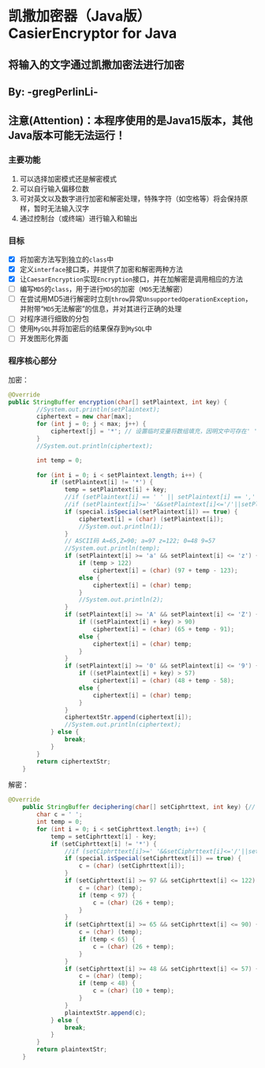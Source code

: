 # **凯撒加密器（Java版） CasierEncryptor for Java**

## **将输入的文字通过凯撒加密法进行加密**

## By: -gregPerlinLi-

## **注意(Attention)：本程序使用的是Java15版本，其他Java版本可能无法运行！**

### **主要功能**

1. 可以选择加密模式还是解密模式
2. 可以自行输入偏移位数
3. 可对英文以及数字进行加密和解密处理，特殊字符（如空格等）将会保持原样，暂时无法输入汉字
4. 通过控制台（或终端）进行输入和输出

### **目标**

- [x] 将加密方法写到独立的`class`中
- [x] 定义`interface`接口类，并提供了加密和解密两种方法
- [x] 让`CaesarEncryption`实现`Encryption`接口，并在加解密是调用相应的方法
- [ ] 编写`MD5`的`class`，用于进行`MD5`的加密（`MD5`无法解密）
- [ ] 在尝试用MD5进行解密时立刻`throw`异常`UnsupportedOperationException`，并附带“`MD5`无法解密”的信息，并对其进行正确的处理
- [ ] 对程序进行细致的分包
- [ ] 使用`MySQL`并将加密后的结果保存到`MySQL`中
- [ ] 开发图形化界面

### **程序核心部分**

加密：

```java
@Override
public StringBuffer encryption(char[] setPlaintext, int key) {
		//System.out.println(setPlaintext);
		ciphertext = new char[max];
		for (int j = 0; j < max; j++) {
			ciphertext[j] = '*'; // 设置临时变量将数组填充，因明文中可存在' '空，所以需要填充判断
		}
		//System.out.println(ciphertext);

		int temp = 0;
		
		for (int i = 0; i < setPlaintext.length; i++) {
			if (setPlaintext[i] != '*') {
				temp = setPlaintext[i] + key;
				//if (setPlaintext[i] == ' ' || setPlaintext[i] == ',' || setPlaintext[i] == '.' || setPlaintext[i] == '!') {
				//if (setPlaintext[i]>=' '&&setPlaintext[i]<='/'||setPlaintext[i]>=':'&&setPlaintext[i]<='@'||setPlaintext[i]>='['&&setPlaintext[i]<='`'||setPlaintext[i]>='{'&&setPlaintext[i]<='~') {
				if (special.isSpecial(setPlaintext[i]) == true) {
					ciphertext[i] = (char) (setPlaintext[i]);
					//System.out.println(1);
				}
				// ASCII码 A=65,Z=90; a=97 z=122; 0=48 9=57
				//System.out.println(temp);
				if (setPlaintext[i] >= 'a' && setPlaintext[i] <= 'z') {
					if (temp > 122)
						ciphertext[i] = (char) (97 + temp - 123);
					else {
						ciphertext[i] = (char) temp;
					}
					//System.out.println(2);
				}
				if (setPlaintext[i] >= 'A' && setPlaintext[i] <= 'Z') {
					if ((setPlaintext[i] + key) > 90)
						ciphertext[i] = (char) (65 + temp - 91);
					else {
						ciphertext[i] = (char) temp;
					}
				}
				if (setPlaintext[i] >= '0' && setPlaintext[i] <= '9') {
					if ((setPlaintext[i] + key) > 57)
						ciphertext[i] = (char) (48 + temp - 58);
					else {
						ciphertext[i] = (char) temp;
					}
				}
				ciphertextStr.append(ciphertext[i]);
				//System.out.println(ciphertext);
			} else {
				break;
			}
		}
		return ciphertextStr;
	}
```



解密：

```java
@Override
	public StringBuffer deciphering(char[] setCiphrttext, int key) {// 解密
		char c = ' ';
		int temp = 0;
		for (int i = 0; i < setCiphrttext.length; i++) {
			temp = setCiphrttext[i] - key;
			if (setCiphrttext[i] != '*') {
				//if (setCiphrttext[i]>=' '&&setCiphrttext[i]<='/'||setCiphrttext[i]>=':'&&setCiphrttext[i]<='@'||setCiphrttext[i]>='['&&setCiphrttext[i]<='`'||setCiphrttext[i]>='{'&&setCiphrttext[i]<='~') {
				if (special.isSpecial(setCiphrttext[i]) == true) {
					c = (char) (setCiphrttext[i]);
				}
				if (setCiphrttext[i] >= 97 && setCiphrttext[i] <= 122) {
					c = (char) (temp);
					if (temp < 97) {
						c = (char) (26 + temp);
					}
				}
				if (setCiphrttext[i] >= 65 && setCiphrttext[i] <= 90) {
					c = (char) (temp);
					if (temp < 65) {
						c = (char) (26 + temp);
					}
				}
				if (setCiphrttext[i] >= 48 && setCiphrttext[i] <= 57) {
					c = (char) (temp);
					if (temp < 48) {
						c = (char) (10 + temp);
					}
				}
				plaintextStr.append(c);
			} else {
				break;
			}
		}
		return plaintextStr;
	}
```

